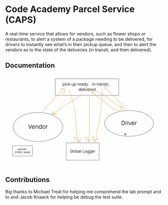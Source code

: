 # Code Academy Parcel Service (CAPS)

A real-time service that allows for vendors, such as flower shops or restaurants, to alert a system of a package needing to be delivered, for drivers to instantly see what’s in their pickup queue, and then to alert the vendors as to the state of the deliveries (in transit, and then delivered).

## Documentation

![Lab 11 UML](./images/lab11UML.jpg "Lab 11 UML")


## Contributions

Big thanks to Michael Treat for helping me comprehend the lab prompt and to and Jacob Knaack for helping be debug the test suite.
